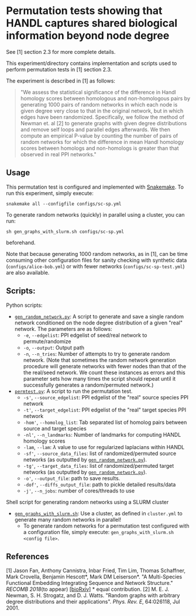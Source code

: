 # Permutation tests showing that HANDL captures shared biological information beyond node degree

See [1] section 2.3 for more complete details.

This experiment/directory contains implementation and scripts used to perform permutation tests in [1] section 2.3.

The experiment is described in [1] as follows:
> "We assess the statistical significance of the difference in Handl
> homology scores between homologous and non-homologous pairs by
> generating 1000 pairs of random networks in which each node is given
> degree very close to that in the original network, but in which edges
> have been randomized. Specifically, we follow the method of Newman et.
> al [2] to generate graphs with given degree distributions and remove
> self loops and parallel edges afterwards. We then compute an empirical
> P-value by counting the number of pairs of random networks for which
> the difference in mean Handl homology scores between homologs and
> non-homologs is greater than that observed in real PPI networks."

## Usage

This permutation test is configured and implemented with [Snakemake](http://snakemake.readthedocs.io/en/stable/). To run this experiment, simply execute:

	snakemake all --configfile configs/sc-sp.yml

To generate random networks (quickly) in parallel using a cluster, you can run:

	sh gen_graphs_with_slurm.sh configs/sc-sp.yml
beforehand.

Note that because generating 1000 random networks, as in [1], can be time consuming  other configuration files for sanity checking with synthetic data (`configs/alice-bob.yml`) or with fewer networks (`configs/sc-sp-test.yml`) are also available.

## Scripts:

Python scripts:
* [`gen_random_network.py`](https://github.com/lrgr/HANDL/blob/master/experiments/permutation-test/gen_random_network.py): A script to generate and save a single random network conditioned on the node degree distribution of a given "real" network. The parameters are as follows:
	* `-e`, `--edgelist`: PPI edgelist of seed/real network to permute/randomize
	* `-o`, `--output`: Output path
	* `-n`, `--n_tries`: Number of attempts to try to generate random network. (Note that sometimes the random network generation procedure will generate networks with fewer nodes than that of the the real/seed network. We count these instances as errors and this parameter sets how many times the script should repeat until it successfully generates a random/permuted network.)
* [`permtest.py`](https://github.com/lrgr/HANDL/blob/master/experiments/permutation-test/gen_random_network.py): A script to run the permutation test.
	* `-s'`, `--source_edgelist`: PPI edgelist of the "real" source species PPI network
	* `-t'`, `--target_edgelist`: PPI edgelist of the "real" target species PPI network
	* `-hom'`, `--homolog_list`: Tab separated list of homolog pairs between source and target species
	* `-nl'`, `--n_landmarks`: Number of landmarks for computing HANDL homology scores
	* `-lam`, `--lam`: $\lambda$ value to use for regularized laplacians within HANDL
	* `-sf'`, `--source_data_files`: list of randomized/permuted source networks (as outputted by [`gen_random_network.py`](https://github.com/lrgr/HANDL/blob/master/experiments/permutation-test/gen_random_network.py)).
	* `-tg'`, `--target_data_files`: list of randomized/permuted target networks (as outputted by [`gen_random_network.py`](https://github.com/lrgr/HANDL/blob/master/experiments/permutation-test/gen_random_network.py)).
	* `-o'`, `--output_file`: path to save results.
	* `-dof'`, `--diffs_output_file`: path to pickle detailed results/data
	* `-j'`, `--n_jobs`: number of cores/threads to use

Shell script for generating random networks using a SLURM cluster
* [`gen_graphs_with_slurm.sh`](https://github.com/lrgr/HANDL/blob/handl-package/experiments/permutation-test/gen_graphs_with_slurm.sh): Use a cluster, as defined in `cluster.yml` to generate many random networks in parallel!
	* To generate random networks for a permutation test configured with a configuration file, simply execute: `gen_graphs_with_slurm.sh <config file>`.

## References
[1] Jason Fan, Anthony Cannistra, Inbar Fried, Tim Lim, Thomas Schaffner, Mark Crovella, Benjamin Hescott*, Mark DM Leiserson*. "A Multi-Species Functional Embedding Integrating Sequence and Network Structure."  _RECOMB 2018_(to appear)  [[bioRxiv]](https://www.biorxiv.org/content/early/2018/03/30/229211)  * equal contribution.
[2] M. E. J. Newman, S. H. Strogatz, and D. J. Watts. "Random graphs with arbitrary degree distributions and their applications". _Phys. Rev. E_, 64:026118, Jul 2001.